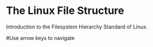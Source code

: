 The Linux File Structure
======================

Introduction to the Filesystem Hierarchy Standard of Linux.

#Use arrow keys to navigate
